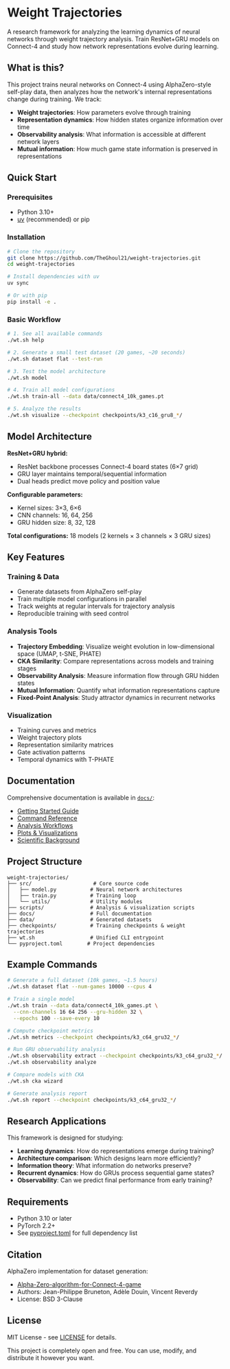 # Weight Trajectories

A research framework for analyzing the learning dynamics of neural networks through weight trajectory analysis. Train ResNet+GRU models on Connect-4 and study how network representations evolve during learning.

## What is this?

This project trains neural networks on Connect-4 using AlphaZero-style self-play data, then analyzes how the network's internal representations change during training. We track:

- **Weight trajectories**: How parameters evolve through training
- **Representation dynamics**: How hidden states organize information over time
- **Observability analysis**: What information is accessible at different network layers
- **Mutual information**: How much game state information is preserved in representations

## Quick Start

### Prerequisites

- Python 3.10+
- [uv](https://github.com/astral-sh/uv) (recommended) or pip

### Installation

```bash
# Clone the repository
git clone https://github.com/TheGhoul21/weight-trajectories.git
cd weight-trajectories

# Install dependencies with uv
uv sync

# Or with pip
pip install -e .
```

### Basic Workflow

```bash
# 1. See all available commands
./wt.sh help

# 2. Generate a small test dataset (20 games, ~20 seconds)
./wt.sh dataset flat --test-run

# 3. Test the model architecture
./wt.sh model

# 4. Train all model configurations
./wt.sh train-all --data data/connect4_10k_games.pt

# 5. Analyze the results
./wt.sh visualize --checkpoint checkpoints/k3_c16_gru8_*/
```

## Model Architecture

**ResNet+GRU hybrid:**
- ResNet backbone processes Connect-4 board states (6×7 grid)
- GRU layer maintains temporal/sequential information
- Dual heads predict move policy and position value

**Configurable parameters:**
- Kernel sizes: 3×3, 6×6
- CNN channels: 16, 64, 256
- GRU hidden size: 8, 32, 128

**Total configurations:** 18 models (2 kernels × 3 channels × 3 GRU sizes)

## Key Features

### Training & Data
- Generate datasets from AlphaZero self-play
- Train multiple model configurations in parallel
- Track weights at regular intervals for trajectory analysis
- Reproducible training with seed control

### Analysis Tools
- **Trajectory Embedding**: Visualize weight evolution in low-dimensional space (UMAP, t-SNE, PHATE)
- **CKA Similarity**: Compare representations across models and training stages
- **Observability Analysis**: Measure information flow through GRU hidden states
- **Mutual Information**: Quantify what information representations capture
- **Fixed-Point Analysis**: Study attractor dynamics in recurrent networks

### Visualization
- Training curves and metrics
- Weight trajectory plots
- Representation similarity matrices
- Gate activation patterns
- Temporal dynamics with T-PHATE

## Documentation

Comprehensive documentation is available in [`docs/`](docs/):

- [Getting Started Guide](docs/manual/getting_started.md)
- [Command Reference](docs/manual/commands/README.md)
- [Analysis Workflows](docs/manual/workflows/README.md)
- [Plots & Visualizations](docs/manual/plots/README.md)
- [Scientific Background](docs/scientific/README.md)

## Project Structure

```
weight-trajectories/
├── src/                    # Core source code
│   ├── model.py           # Neural network architectures
│   ├── train.py           # Training loop
│   └── utils/             # Utility modules
├── scripts/               # Analysis & visualization scripts
├── docs/                  # Full documentation
├── data/                  # Generated datasets
├── checkpoints/           # Training checkpoints & weight trajectories
├── wt.sh                  # Unified CLI entrypoint
└── pyproject.toml        # Project dependencies
```

## Example Commands

```bash
# Generate a full dataset (10k games, ~1.5 hours)
./wt.sh dataset flat --num-games 10000 --cpus 4

# Train a single model
./wt.sh train --data data/connect4_10k_games.pt \
  --cnn-channels 16 64 256 --gru-hidden 32 \
  --epochs 100 --save-every 10

# Compute checkpoint metrics
./wt.sh metrics --checkpoint checkpoints/k3_c64_gru32_*/

# Run GRU observability analysis
./wt.sh observability extract --checkpoint checkpoints/k3_c64_gru32_*/
./wt.sh observability analyze

# Compare models with CKA
./wt.sh cka wizard

# Generate analysis report
./wt.sh report --checkpoint checkpoints/k3_c64_gru32_*/
```

## Research Applications

This framework is designed for studying:

- **Learning dynamics**: How do representations emerge during training?
- **Architecture comparison**: Which designs learn more efficiently?
- **Information theory**: What information do networks preserve?
- **Recurrent dynamics**: How do GRUs process sequential game states?
- **Observability**: Can we predict final performance from early training?

## Requirements

- Python 3.10 or later
- PyTorch 2.2+
- See [pyproject.toml](pyproject.toml) for full dependency list

## Citation

AlphaZero implementation for dataset generation:
- [Alpha-Zero-algorithm-for-Connect-4-game](https://github.com/Bruneton/Alpha-Zero-algorithm-for-Connect-4-game)
- Authors: Jean-Philippe Bruneton, Adèle Douin, Vincent Reverdy
- License: BSD 3-Clause

## License

MIT License - see [LICENSE](LICENSE) for details.

This project is completely open and free. You can use, modify, and distribute it however you want.
